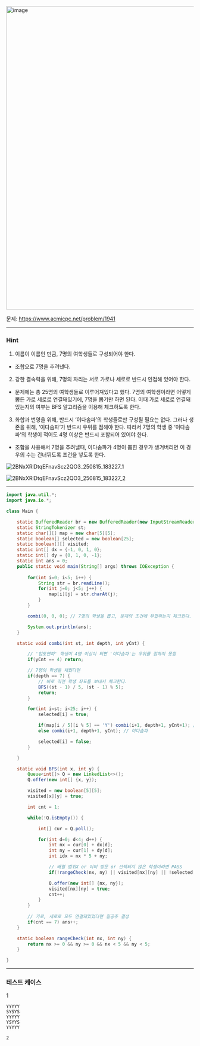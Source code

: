<img width="1206" height="812" alt="image" src="https://github.com/user-attachments/assets/77b16aee-1075-4127-9d07-2d255debec65" />

문제: https://www.acmicpc.net/problem/1941

---

### Hint

1. 이름이 이름인 만큼, 7명의 여학생들로 구성되어야 한다.

- 조합으로 7명을 추려낸다.
&nbsp;

2. 강한 결속력을 위해, 7명의 자리는 서로 가로나 세로로 반드시 인접해 있어야 한다.
- 문제에는 총 25명의 여학생들로 이루어져있다고 했다. 7명의 여학생이라면 어떻게 뽑든 가로 세로로 연결돼있기에, 7명을 뽑기만 하면 된다. 이때 가로 세로로 연결돼있는지의 여부는 BFS 알고리즘을 이용해 체크하도록 한다.

3. 화합과 번영을 위해, 반드시 ‘이다솜파’의 학생들로만 구성될 필요는 없다.
그러나 생존을 위해, ‘이다솜파’가 반드시 우위를 점해야 한다. 따라서 7명의 학생 중 ‘이다솜파’의 학생이 적어도 4명 이상은 반드시 포함되어 있어야 한다.
- 조합을 사용해서 7명을 추려낼때, 이다솜파가 4명이 뽑힌 경우가 생겨버리면 이 경우의 수는 건너뛰도록 조건을 넣도록 한다.

![2BNxXRlDtqEFnavScz2QO3_250815_183227_1](https://github.com/user-attachments/assets/87c62010-208c-4846-852e-1e47e382a54f)

![2BNxXRlDtqEFnavScz2QO3_250815_183227_2](https://github.com/user-attachments/assets/1a0849bd-d6a7-42ae-8965-be0526b2291c)


---

```java
import java.util.*;
import java.io.*;

class Main {

    static BufferedReader br = new BufferedReader(new InputStreamReader(System.in));
    static StringTokenizer st;
    static char[][] map = new char[5][5];
    static boolean[] selected = new boolean[25];
    static boolean[][] visited;
    static int[] dx = {-1, 0, 1, 0};
    static int[] dy = {0, 1, 0, -1};
    static int ans = 0;
    public static void main(String[] args) throws IOException {
        
        for(int i=0; i<5; i++) {
            String str = br.readLine();
            for(int j=0; j<5; j++) {
                map[i][j] = str.charAt(j);
            }
        }

        combi(0, 0, 0); // 7명의 학생을 뽑고, 문제의 조건에 부합하는지 체크한다.

        System.out.println(ans);
    }    

    static void combi(int st, int depth, int yCnt) {

        // '임도연파' 학생이 4명 이상이 되면 '이다솜파'는 우위를 점하지 못함
        if(yCnt == 4) return;

        // 7명의 학생을 채웠다면
        if(depth == 7) {
            // 바로 직전 학생 좌표를 보내서 체크한다.
            BFS((st - 1) / 5, (st - 1) % 5);
            return;
        }

        for(int i=st; i<25; i++) {
            selected[i] = true;

            if(map[i / 5][i % 5] == 'Y') combi(i+1, depth+1, yCnt+1); // 임도연파
            else combi(i+1, depth+1, yCnt); // 이다솜파

            selected[i] = false;
        }

    }

    static void BFS(int x, int y) {
        Queue<int[]> Q = new LinkedList<>();
        Q.offer(new int[] {x, y});

        visited = new boolean[5][5];
        visited[x][y] = true;

        int cnt = 1;

        while(!Q.isEmpty()) {

            int[] cur = Q.poll();

            for(int d=0; d<4; d++) {
                int nx = cur[0] + dx[d];
                int ny = cur[1] + dy[d];
                int idx = nx * 5 + ny;

                // 배열 범위X or 이미 방문 or 선택되지 않은 학생이라면 PASS
                if(!rangeCheck(nx, ny) || visited[nx][ny] || !selected[idx]) continue;

                Q.offer(new int[] {nx, ny});
                visited[nx][ny] = true;
                cnt++;
            }
        } 
        
        // 가로, 세로로 모두 연결돼있었다면 칠공주 결성
        if(cnt == 7) ans++;
    }   

    static boolean rangeCheck(int nx, int ny) {
        return nx >= 0 && ny >= 0 && nx < 5 && ny < 5;
    }

}


```

---

### 테스트 케이스

1
```
YYYYY
SYSYS
YYYYY
YSYYS
YYYYY
```

```
2
```